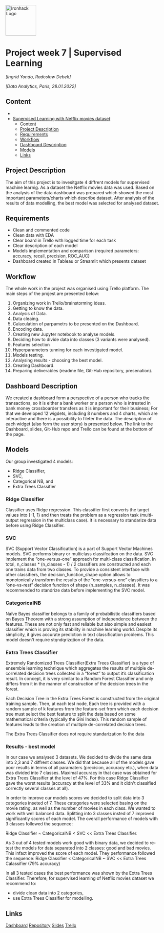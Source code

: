 <img src="https://bit.ly/2VnXWr2" alt="Ironhack Logo" width="100"/>

# Project week 7 | Supervised Learning
*[Ingrid Yondo, Radoslaw Debek]*

*[Data Analytics, Paris, 28.01.2022]*

## Content
- [](#)
- [Supervised Learning with Netflix movies dataset](#movies)
	- [Content](#content)
	- [Project Description](#project-description)
	- [Requirements](#requirements)
	- [Workflow](#workflow)
	- [Dashboard Description](#dashboard)
    - [Models](#model)
	- [Links](#links)

## Project Description
The aim of this project is to invesitgate 4 diffrent models for supervised machine learnig. As a dataset the Netflix movies data was used. Based on the analysis of the data dashboard was prepared which showed the most important parameters/charts which describe dataset.
After analysis of the results of data modelling, the best model was selected for analysed dataset.

## Requirements

- Clean and commented code
- Clean data with EDA
- Clear board in Trello with logged time for each task
- Clear description of each model
- Models implementation and comparison (required parameters: accuracy, recall, precision, ROC_AUC)
- Dashboard created in Tableau or Streamlit which presents dataset

## Workflow
The whole work in the project was organised using Trello platform. The main steps of the projest are presented below:

1. Organizing work in Trello/brainstorming ideas.
2. Getting to know the data.
3. Analysis of Data.
4. Data cleaing.
5. Calaculation of parpametrs to be presented on the Dashboard.
6. Encoding data.
7. Creating new Jupyter notebook to analyse models.
8. Deciding how to divide data into classes (3 variants were analysed).
9. Features selection
10. Hyperparameters tunning for each investigated model.
11. Models testing.
12. Analysing results - choosing the best model.
13. Creating Dashboard.
14. Preparing deliverables (readme file, Git-Hub repository, presenation).

## Dashboard Description

We created a dashboard form a perspective of a person who tracks the transactions, so it is either a bank worker or a person who is intrested in bank money crossboarder transfers as it is important for their business; For that we developed 12 wigdets, including 8 numbers and 4 charts, which are interactive and there is a possibility to fileter the data. The description of each widget (also form the user story) is presented below. The link to the Dashboard, slides, Git-Hub repo and Trello can be found at the bottom of the page.

## Models

Our group investigated 4 models:
- Ridge Classifier,
- SVC,
- Categorical NB, and
- Extra Trees Classifier

### Ridge Classifier

Classifier uses Ridge regression.
This classifier first converts the target values into {-1, 1} and then treats the problem as a regression task (multi-output regression in the multiclass case).
It is necessary to standarize data before using Ridge Classifier.

### SVC
SVC (Support Vector Classification) is a part of Support Vector Machines models. SVC performs binary or multiclass classifcation on the data.
SVC implement the “one-versus-one” approach for multi-class classification. In total, n_classes * (n_classes - 1) / 2 classifiers are constructed and each one trains data from two classes. To provide a consistent interface with other classifiers, the decision_function_shape option allows to monotonically transform the results of the “one-versus-one” classifiers to a “one-vs-rest” decision function of shape (n_samples, n_classes).
It was recommended to standrize data before implementing the SVC model.

### CategoricalNB
Naïve Bayes classifier belongs to a family of probabilistic classifiers based on Bayes Theorem with a strong assumption of independence between the features. These are not only fast and reliable but also simple and easiest classifier which is proving its stability in machine learning world. Despite its simplicity, it gives accurate prediction in text classification problems.
This model doesn't require stqndqrizqtion of the data.

### Extra Trees Classifier
Extremely Randomized Trees Classifier(Extra Trees Classifier) is a type of ensemble learning technique which aggregates the results of multiple de-correlated decision trees collected in a “forest” to output it’s classification result. In concept, it is very similar to a Random Forest Classifier and only differs from it in the manner of construction of the decision trees in the forest.

Each Decision Tree in the Extra Trees Forest is constructed from the original training sample. Then, at each test node, Each tree is provided with a random sample of k features from the feature-set from which each decision tree must select the best feature to split the data based on some mathematical criteria (typically the Gini Index). This random sample of features leads to the creation of multiple de-correlated decision trees.

The Extra Trees Classifier does not require standarization fo the data


### Results - best model

In our case we analysed 3 datasets. We decided to divide the same data into 2,3 and 7 diffrent classes. We did that because all of the models gave poor results in terms of all paramaters (precision, accuracy etc.), when data was divided into 7 classes. Maximal accuracy in that case was obtained for Extra Trees Classifier at the level of 47%. For this case Ridge Classifier gave the worst results (accuracy at the level of 33% and it didn't classified correctly several classes at all).

In order to improve our models scores we decided to split data into 3 categories inseted of 7. These categories were selected basing on the movie rating, as well as the number of movies in each class. We wanted to work with well balanced data.
Splitting into 3 classes insted of 7 improved significantly scores of each model. The overall performance of models with 3 classes followed the sequence:

Ridge Classifier ~ CategoricalNB < SVC << Extra Trees Classifier.

As 3 out of 4 tested models work good with binary data, we decided to re-test the models for data separated into 2 classes: good and bad movies. This infact improved the score of each model. They performance followed the sequence:
Ridge Classifier < CategoricalNB ~ SVC << Extra Trees Calassifier (79% accuracy)


In all 3 tested cases the best performance was shown by the Extra Trees Classifier. Therefore, for supervised learning of Netflix movies dataset we recommend to:

- divide clean data into 2 categories,
- use Extra Trees Classifier for modelling.

## Links

[Dashboard](https://prod-uk-a.online.tableau.com/t/lab24/views/Project6_16427980777000/Dashboard1?:show[…]:display_count=n&:showVizHome=n&:origin=viz_share_link)
[Repository](https://github.com/radek-deb/Project1-MasterMind-Game)
[Slides](https://docs.google.com/presentation/d/1QL0klNy47-UhiYv4tQwaom0f-TvZ5F_x/edit?usp=sharing&ouid=102785489791173764779&rtpof=true&sd=true)
[Trello](https://trello.com/b/NiaCEmTf/projectweek6-sandrine-radek)
